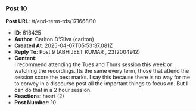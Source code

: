 ### Post 10
**Post URL**: /t/end-term-tds/171668/10
- **ID**: 616425
- **Author**: Carlton D'Silva (carlton)
- **Created At**: 2025-04-07T05:53:37.081Z
- **Reply To**: Post 9 (ABHIJEET KUMAR , 23f2004912)
- **Content**:  
  I recommend attending the Tues and Thurs session this week or watching the recordings. Its the same every term, those that attend the session score the best marks. I say this because there is no way for me to convey in a discourse post all the important things to focus on. But I can do that in a 2 hour session.
- **Reactions**: heart (2)
- **Post Number**: 10

